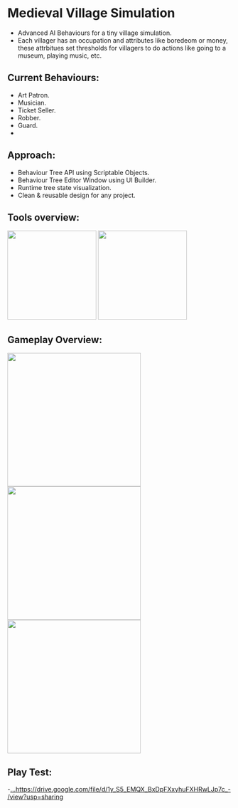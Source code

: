 # Medieval Village Simulation
- Advanced AI Behaviours for a tiny village simulation.
- Each villager has an occupation and attributes like boredeom or money, these attrbitues set thresholds for villagers to do actions like going to a museum, playing music, etc.
## Current Behaviours:
 - Art Patron.
 - Musician.
 - Ticket Seller.
 - Robber.
 - Guard.
 - 
## Approach:
- Behaviour Tree API using Scriptable Objects.
- Behaviour Tree Editor Window using UI Builder.
- Runtime tree state visualization.
- Clean & reusable design for any project.
  
## Tools overview:
<img src="https://github.com/ChoiBeomgyuItBoy/VillageSimulation/assets/113314204/c680e180-9a7e-43ca-8d68-fce1c6ac5a79" widht='200' height = '200'>
<img src="https://github.com/ChoiBeomgyuItBoy/VillageSimulation/assets/113314204/5413ea77-a1bb-404c-8459-135484a53515" widht='200' height = '200'>

## Gameplay Overview:
<img src="https://github.com/ChoiBeomgyuItBoy/VillageSimulation/assets/113314204/31e5d519-38e1-4b44-82f1-c4a423cb41d1" widht='300' height = '300'>
<img src="https://github.com/ChoiBeomgyuItBoy/VillageSimulation/assets/113314204/f69bd076-6e3a-430a-bf26-88f9a97eb999" widht='300' height = '300'>
<img src="https://github.com/ChoiBeomgyuItBoy/VillageSimulation/assets/113314204/84f34786-0e11-4dda-bc1f-f5c306d78967" widht='300' height = '300'>


## Play Test:
-[...](https://drive.google.com/file/d/1y_S5_EMQX_BxDpFXxyhuFXHRwLJp7c_-/view?usp=sharing)https://drive.google.com/file/d/1y_S5_EMQX_BxDpFXxyhuFXHRwLJp7c_-/view?usp=sharing
